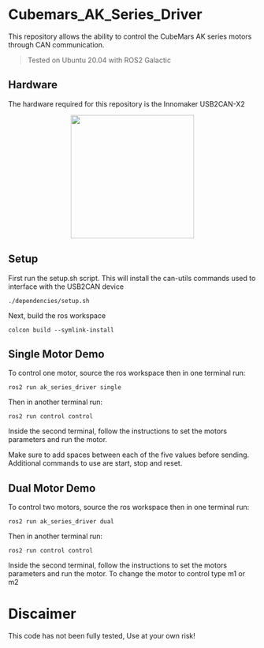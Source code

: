 # Cubemars_AK_Series_Driver

This repository allows the ability to control the CubeMars AK series motors through CAN communication.

> Tested on Ubuntu 20.04 with ROS2 Galactic

## Hardware 

The hardware required for this repository is the Innomaker USB2CAN-X2

<p align="center">
    <img src="https://www.inno-maker.com/wp-content/uploads/2021/10/Dual-Channels-USB-CAN-Module_07.jpg" width="250" height="250">
</p>

## Setup

First run the setup.sh script.
This will install the can-utils commands used to interface with the USB2CAN device

```
./dependencies/setup.sh
```
Next, build the ros workspace

```
colcon build --symlink-install
```

## Single Motor Demo

To control one motor, source the ros workspace then in one terminal run:

```
ros2 run ak_series_driver single
```

Then in another terminal run:

```
ros2 run control control
```

Inside the second terminal, follow the instructions to set the motors parameters and run the motor.

Make sure to add spaces between each of the five values before sending.
Additional commands to use are start, stop and reset.

## Dual Motor Demo

To control two motors, source the ros workspace then in one terminal run:

```
ros2 run ak_series_driver dual
```

Then in another terminal run:

```
ros2 run control control
```

Inside the second terminal, follow the instructions to set the motors parameters and run the motor.
To change the motor to control type m1 or m2

# Discaimer

This code has not been fully tested, Use at your own risk!



